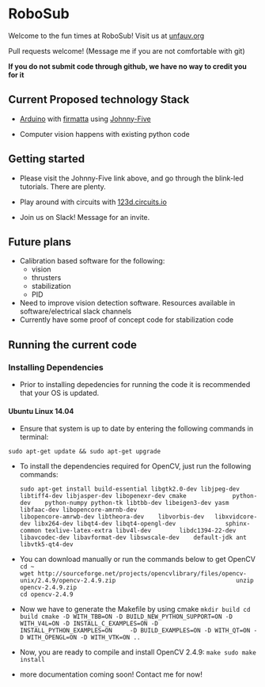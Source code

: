 # RoboSub

Welcome to the fun times at RoboSub! Visit us at [unfauv.org](http://unfauv.org)

Pull requests welcome! (Message me if you are not comfortable with git)

**If you do not submit code through github, we have no way to credit you for it**

## Current Proposed technology Stack

- [Arduino](https://www.arduino.cc/) with [firmatta](https://www.arduino.cc/en/Reference/Firmata) using [Johnny-Five](https://github.com/rwaldron/johnny-five)

- Computer vision happens with existing python code

## Getting started

- Please visit the Johnny-Five link above, and go through the blink-led tutorials. There are plenty.
- Play around with circuits with [123d.circuits.io](https://123d.circuits.io/lab)

- Join us on Slack! Message for an invite.

## Future plans

- Calibration based software for the following:
  - vision
  - thrusters
  - stabilization
  - PID
- Need to improve vision detection software. Resources available in software/electrical slack channels
- Currently have some proof of concept code for stabilization code

## Running the current code

### Installing Dependencies 

 - Prior to installing depedencies for running the code it is recommended that your OS is updated. 
 
 #### Ubuntu Linux 14.04 

  - Ensure that system is up to date by entering the following commands in terminal: 

  `sudo apt-get update && sudo apt-get upgrade`

  - To install the dependencies required for OpenCV, just run the following commands:

    `sudo apt-get install build-essential libgtk2.0-dev libjpeg-dev libtiff4-dev libjasper-dev libopenexr-dev cmake             python-dev    python-numpy python-tk libtbb-dev libeigen3-dev yasm libfaac-dev libopencore-amrnb-dev                        libopencore-amrwb-dev libtheora-dev    libvorbis-dev   libxvidcore-dev libx264-dev libqt4-dev libqt4-opengl-dev              sphinx-common texlive-latex-extra libv4l-dev        libdc1394-22-dev libavcodec-dev libavformat-dev libswscale-dev    default-jdk ant libvtk5-qt4-dev`

  - You can download manually or run the commands below to get OpenCV
    `cd ~                                                                                                                        wget http://sourceforge.net/projects/opencvlibrary/files/opencv-unix/2.4.9/opencv-2.4.9.zip                                  unzip opencv-2.4.9.zip                                                                                                       cd opencv-2.4.9`

  - Now we have to generate the Makefile by using cmake
     `mkdir build cd build cmake -D WITH_TBB=ON -D BUILD_NEW_PYTHON_SUPPORT=ON -D WITH_V4L=ON -D INSTALL_C_EXAMPLES=ON -D         INSTALL_PYTHON_EXAMPLES=ON     -D BUILD_EXAMPLES=ON -D WITH_QT=ON -D WITH_OPENGL=ON -D WITH_VTK=ON .. `

  - Now, you are ready to compile and install OpenCV 2.4.9:
    `make sudo make install`



- more documentation coming soon! Contact me for now!

